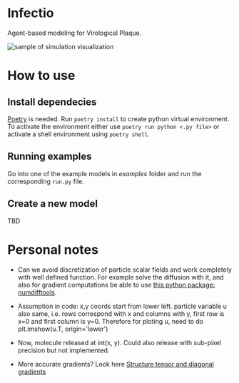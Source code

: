 # Infectio

Agent-based modeling for Virological Plaque.

![sample of simulation visualization](./attachments/sample_simulation.gif)

# How to use

## Install dependecies
[Poetry](https://python-poetry.org/) is needed. Run `poetry install` to create python virtual environment. To activate
the environment either use `poetry run python <.py file>` or activate a shell environment using `poetry shell`.

## Running examples
Go into one of the example models in *examples* folder and run the corresponding `run.py` file.

## Create a new model
TBD

# Personal notes

* Can we avoid discretization of particle scalar fields and work completely with
well defined function. For example solve the diffusion with it, and also for
gradient computations be able to use [this python package: numdifftools](https://numdifftools.readthedocs.io/en/latest/index.html).

* Assumption in code: x,y coords start from lower left. particle variable u also same, i.e. rows correspond with x and
columns with y, first row is x=0 and first column is y=0. Therefore for ploting u, need to do
plt.imshow(u.T, origin='lower')

* Now, molecule released at int(x, y). Could also release with sub-pixel precision but not implemented.

* More accurate gradients? Look here [Structure tensor and diagonal gradients](https://bartwronski.com/2021/02/28/computing-gradients-on-grids-forward-central-and-diagonal-differences/)